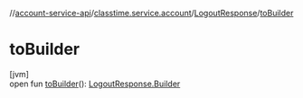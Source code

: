 //[account-service-api](../../../index.md)/[classtime.service.account](../index.md)/[LogoutResponse](index.md)/[toBuilder](to-builder.md)

# toBuilder

[jvm]\
open fun [toBuilder](to-builder.md)(): [LogoutResponse.Builder](-builder/index.md)
